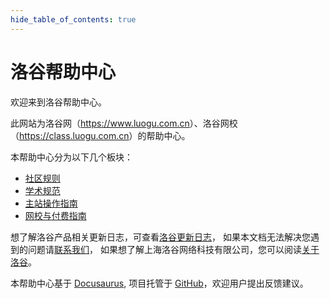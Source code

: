 ```yaml
---
hide_table_of_contents: true
---
```


# 洛谷帮助中心

欢迎来到洛谷帮助中心。

此网站为洛谷网（<https://www.luogu.com.cn>）、洛谷网校（<https://class.luogu.com.cn>）的帮助中心。

本帮助中心分为以下几个板块：
- [社区规则](/rules/community)
- [学术规范](/rules/academic)
- [主站操作指南](/manual/luogu)
- [网校与付费指南](/manual/class)

想了解洛谷产品相关更新日志，可查看[洛谷更新日志](/ReleaseNotes)，
如果本文档无法解决您遇到的问题请[联系我们](/contact-us)，
如果想了解上海洛谷网络科技有限公司，您可以阅读[关于洛谷](/about-us)。

本帮助中心基于 [Docusaurus](https://docusaurus.io/), 项目托管于 [GitHub](https://github.com/luogu-dev/docs)，欢迎用户提出反馈建议。
